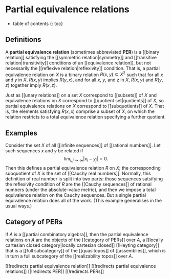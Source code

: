 
# Partial equivalence relations
* table of contents
{: toc}

## Definitions

A __partial equivalence relation__ (sometimes abbreviated __PER__) is a [[binary relation]] satisfying the [[symmetric relation|symmetry]] and [[transitive relation|transitivity]] conditions of an [[equivalence relation]], but not necessarily the [[reflexive relation|reflexivity]] condition. That is, a partial equivalence relation on $X$ is a binary relation $R(x, y) \subseteq X^2$ such that for all $x$ and $y$ in $X$, $R(x, y)$ implies $R(y, x)$, and for all $x$, $y$, and $z$ in $X$, $R(x, y)$ and $R(y, z)$ together imply $R(x, z)$.

Just as [[unary relations]] on a set $X$ correspond to [[subsets]] of $X$ and equivalence relations on $X$ correspond to [[quotient set|quotients]] of $X$, so partial equivalence relations on $X$ correspond to [[subquotients]] of $X$.  That is, the elements satisfying $R(x, x)$ comprise a subset of $X$, on which the relation restricts to a total equivalence relation specifying a further quotient.


## Examples

Consider the set $X$ of all [[infinite sequences]] of [[rational numbers]].  Let such sequences $x$ and $y$ be related if
$$ \lim_{i,j\to \infty} {|x_i - y_j|} = 0 .$$
Then this defines a partial equivalence relation $R$ on $X$; the corresponding subquotient of $X$ is the set of [[Cauchy real numbers]].  Normally, this definition of real number is split into two parts: those sequences satsifying the reflexivity condition of $R$ are the [[Cauchy sequences]] of rational numbers (under the absolute-value metric), and then we impose a total equivalence relation on the Cauchy sequences.  But a single partial equivalence relation does all of the work.  (This example generalises in the usual ways.)

## Category of PERs

If $A$ is a [[partial combinatory algebra]], then the partial equivalence relations on $A$ are the objects of the [[category of PERs]] over $A$, a [[locally cartesian closed category|locally cartesian closed]] [[Heyting category]] that is a [[full subcategory]] of the [[quasitopos]] of [[assemblies]], which is in turn a full subcategory of the [[realizability topos]] over $A$.


[[!redirects partial equivalence relation]]
[[!redirects partial equivalence relations]]
[[!redirects PER]]
[[!redirects PERs]]

